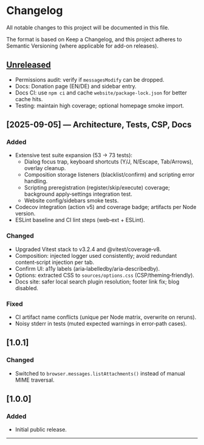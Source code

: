 # Changelog

All notable changes to this project will be documented in this file.

The format is based on Keep a Changelog, and this project adheres to
Semantic Versioning (where applicable for add-on releases).

## [Unreleased]

- Permissions audit: verify if `messagesModify` can be dropped.
- Docs: Donation page (EN/DE) and sidebar entry.
- Docs CI: use `npm ci` and cache `website/package-lock.json` for better cache hits.
- Testing: maintain high coverage; optional homepage smoke import.

## [2025-09-05] — Architecture, Tests, CSP, Docs

### Added

- Extensive test suite expansion (53 → 73 tests):
  - Dialog focus trap, keyboard shortcuts (Y/J, N/Escape, Tab/Arrows), overlay cleanup.
  - Composition storage listeners (blacklist/confirm) and scripting error handling.
  - Scripting preregistration (register/skip/execute) coverage; background apply‑settings integration test.
  - Website config/sidebars smoke tests.
- Codecov integration (action v5) and coverage badge; artifacts per Node version.
- ESLint baseline and CI lint steps (web‑ext + ESLint).

### Changed

- Upgraded Vitest stack to v3.2.4 and @vitest/coverage‑v8.
- Composition: injected logger used consistently; avoid redundant content‑script injection per tab.
- Confirm UI: a11y labels (aria‑labelledby/aria‑describedby).
- Options: extracted CSS to `sources/options.css` (CSP/theming‑friendly).
- Docs site: safer local search plugin resolution; footer link fix; blog disabled.

### Fixed

- CI artifact name conflicts (unique per Node matrix, overwrite on reruns).
- Noisy stderr in tests (muted expected warnings in error‑path cases).

## [1.0.1]

### Changed

- Switched to `browser.messages.listAttachments()` instead of manual MIME traversal.

## [1.0.0]

### Added

- Initial public release.

---

[Unreleased]: https://github.com/bitranox/Thunderbird-Reply-with-Attachments/compare
